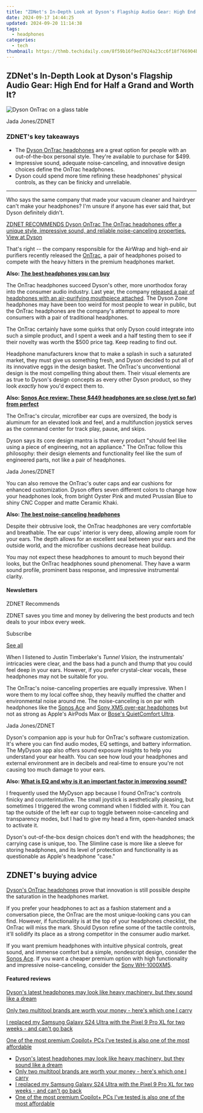 ```yaml
---
title: "ZDNet's In-Depth Look at Dyson's Flagship Audio Gear: High End for Half a Grand and Worth It?"
date: 2024-09-17 14:44:25
updated: 2024-09-20 11:14:38
tags:
  - headphones
categories:
  - tech
thumbnail: https://thmb.techidaily.com/8f59b16f9ed7024a23cc6f18f766904b6f418e4c5b8df6a84d93cf668a943550.jpg
---
```


## ZDNet's In-Depth Look at Dyson's Flagship Audio Gear: High End for Half a Grand and Worth It?

![Dyson OnTrac on a glass table](https://www.zdnet.com/a/img/resize/bc9ed5c261980f98010653a2c94718bb6e364d2a/2024/08/22/04f54e6b-f2e8-4fb5-879d-11d3b74ae63a/ontrac-8.jpg?auto=webp&width=1280)

Jada Jones/ZDNET

### ZDNET's key takeaways

* The [Dyson OnTrac headphones](https://click.linksynergy.com/deeplink?id=IokOf8qagZo&mid=36310&u1=zd-%5F%5FCOM%5FCLICK%5FID%5F%5F-dtp&murl=https%3A%2F%2Fwww.dyson.com%2Fheadphones%2Fontrac%2Fcnc-copper) are a great option for people with an out-of-the-box personal style. They're available to purchase for $499.
* Impressive sound, adequate noise-canceling, and innovative design choices define the OnTrac headphones.
* Dyson could spend more time refining these headphones' physical controls, as they can be finicky and unreliable.

---

Who says the same company that made your vacuum cleaner and hairdryer can't make your headphones? I'm unsure if anyone has ever said that, but Dyson definitely didn't. 

[ZDNET RECOMMENDS Dyson OnTrac The OnTrac headphones offer a unique style, impressive sound, and reliable noise-canceling properties. View at Dyson](https://click.linksynergy.com/deeplink?id=IokOf8qagZo&mid=36310&u1=zd-%5F%5FCOM%5FCLICK%5FID%5F%5F-dtp&murl=https%3A%2F%2Fwww.dyson.com%2Fheadphones%2Fontrac%2Fcnc-copper)

That's right -- the company responsible for the AirWrap and high-end air purifiers recently released the [OnTrac](https://click.linksynergy.com/deeplink?id=IokOf8qagZo&mid=36310&u1=zd-%5F%5FCOM%5FCLICK%5FID%5F%5F-dtp&murl=https%3A%2F%2Fwww.dyson.com%2Fheadphones%2Fontrac%2Fcnc-copper), a pair of headphones poised to compete with the heavy hitters in the premium headphones market.

**Also: [The best headphones you can buy](https://www.zdnet.com/article/best-headphones/)**

The OnTrac headphones succeed Dyson's other, more unorthodox foray into the consumer audio industry. Last year, the company [released a pair of headphones with an air-purifying mouthpiece attached](https://www.zdnet.com/article/dysons-new-air-purifying-noise-cancelling-headphones-have-a-launch-date-and-a-hefty-price-tag/). The Dyson Zone headphones may have been too weird for most people to wear in public, but the OnTrac headphones are the company's attempt to appeal to more consumers with a pair of traditional headphones.

The OnTrac certainly have some quirks that only Dyson could integrate into such a simple product, and I spent a week and a half testing them to see if their novelty was worth the $500 price tag. Keep reading to find out.

Headphone manufacturers know that to make a splash in such a saturated market, they must give us something fresh, and Dyson decided to put all of its innovative eggs in the design basket. The OnTrac's unconventional design is the most compelling thing about them. Their visual elements are as true to Dyson's design concepts as every other Dyson product, so they look _exactly_ how you'd expect them to.

**Also: [Sonos Ace review: These $449 headphones are so close (yet so far) from perfect](https://www.zdnet.com/article/sonos-ace-review/)**

The OnTrac's circular, microfiber ear cups are oversized, the body is aluminum for an elevated look and feel, and a multifunction joystick serves as the command center for track play, pause, and skips.

Dyson says its core design mantra is that every product "should feel like using a piece of engineering, not an appliance." The OnTrac follow this philosophy: their design elements and functionality feel like the sum of engineered parts, not like a pair of headphones.

Jada Jones/ZDNET

You can also remove the OnTrac's outer caps and ear cushions for enhanced customization. Dyson offers seven different colors to change how your headphones look, from bright Oyster Pink and muted Prussian Blue to shiny CNC Copper and matte Ceramic Khaki.

**Also: [The best noise-canceling headphones](https://www.zdnet.com/article/best-noise-canceling-headphones/)**

Despite their obtrusive look, the OnTrac headphones are very comfortable and breathable. The ear cups' interior is very deep, allowing ample room for your ears. The depth allows for an excellent seal between your ears and the outside world, and the microfiber cushions decrease heat buildup.

You may not expect these headphones to amount to much beyond their looks, but the OnTrac headphones sound phenomenal. They have a warm sound profile, prominent bass response, and impressive instrumental clarity. 

#### Newsletters

ZDNET Recommends

ZDNET saves you time and money by delivering the best products and tech deals to your inbox every week.

 Subscribe

[See all](https://www.zdnet.com/newsletters/)

When I listened to Justin Timberlake's _Tunnel Vision,_ the instrumentals' intricacies were clear, and the bass had a punch and thump that you could feel deep in your ears. However, if you prefer crystal-clear vocals, these headphones may not be suitable for you.

The OnTrac's noise-canceling properties are equally impressive. When I wore them to my local coffee shop, they heavily muffled the chatter and environmental noise around me. The noise-canceling is on par with headphones like the [Sonos Ace](https://www.zdnet.com/article/sonos-ace-review/) and [Sony XM5 over-ear headphones](https://www.zdnet.com/article/sony-wh-1000xm5-wireless-noise-canceling-headphones-review/) but not as strong as Apple's AirPods Max or [Bose's QuietComfort Ultra](https://www.zdnet.com/article/bose-quietcomfort-ultra-headphones-review/). 

Jada Jones/ZDNET

Dyson's companion app is your hub for OnTrac's software customization. It's where you can find audio modes, EQ settings, and battery information. The MyDyson app also offers sound exposure insights to help you understand your ear health. You can see how loud your headphones and external environment are in decibels and real-time to ensure you're not causing too much damage to your ears.

**Also: [What is EQ and why is it an important factor in improving sound?](https://www.zdnet.com/article/what-is-eq-and-why-is-it-an-important-factor-in-improving-sound/)**

I frequently used the MyDyson app because I found OnTrac's controls finicky and counterintuitive. The small joystick is aesthetically pleasing, but sometimes I triggered the wrong command when I fiddled with it. You can tap the outside of the left ear cup to toggle between noise-canceling and transparency modes, but I had to give my head a firm, open-handed smack to activate it.

Dyson's out-of-the-box design choices don't end with the headphones; the carrying case is unique, too. The Slimline case is more like a sleeve for storing headphones, and its level of protection and functionality is as questionable as Apple's headphone "case." 

## ZDNET's buying advice

[Dyson's OnTrac headphones](https://click.linksynergy.com/deeplink?id=IokOf8qagZo&mid=36310&u1=zd-%5F%5FCOM%5FCLICK%5FID%5F%5F-dtp&murl=https%3A%2F%2Fwww.dyson.com%2Fheadphones%2Fontrac%2Fcnc-copper) prove that innovation is still possible despite the saturation in the headphones market. 

If you prefer your headphones to act as a fashion statement and a conversation piece, the OnTrac are the most unique-looking cans you can find. However, if functionality is at the top of your headphones checklist, the OnTrac will miss the mark. Should Dyson refine some of the tactile controls, it'll solidify its place as a strong competitor in the consumer audio market. 

If you want premium headphones with intuitive physical controls, great sound, and immense comfort but a simple, nondescript design, consider the [Sonos Ace](https://buy.geni.us/Proxy.ashx?TSID=368250&GR%5FURL=https%3A%2F%2Fwww.amazon.com%2FSonos-Ace-Wireless-Headphones-Cancellation%2Fdp%2FB0CYHGTMNH%3Ftag%3Dzd-buy-button-20%26ascsubtag%3D%5F%5FCOM%5FCLICK%5FID%5F%5F%7C430955da-010b-4ca3-920c-97ed8f2b3386%7Cdtp&dtb=1). If you want a cheaper premium option with high functionality and impressive noise-canceling, consider the [Sony WH-1000XM5](https://buy.geni.us/Proxy.ashx?TSID=368250&GR%5FURL=https%3A%2F%2Fwww.amazon.com%2FSony-WH-1000XM5-Headphones-Hands-Free-WH1000XM5%2Fdp%2FB0BXYCS74H%3Ftag%3Dzd-buy-button-20%26ascsubtag%3D%5F%5FCOM%5FCLICK%5FID%5F%5F%7C430955da-010b-4ca3-920c-97ed8f2b3386%7Cdtp&dtb=1). 

#### Featured reviews

[Dyson's latest headphones may look like heavy machinery, but they sound like a dream](https://www.zdnet.com/article/i-tested-dysons-500-flagship-headphones-and-theyre-more-competitive-than-expected/ "Dyson's latest headphones may look like heavy machinery, but they sound like a dream")

[Only two multitool brands are worth your money - here's which one I carry](https://www.zdnet.com/article/only-two-multitool-brands-are-worth-your-money-heres-which-one-i-carry/ "Only two multitool brands are worth your money - here's which one I carry")

[I replaced my Samsung Galaxy S24 Ultra with the Pixel 9 Pro XL for two weeks - and can't go back](https://www.zdnet.com/article/i-replaced-my-samsung-galaxy-s24-ultra-with-the-pixel-9-pro-xl-for-two-weeks-and-cant-go-back/ "I replaced my Samsung Galaxy S24 Ultra with the Pixel 9 Pro XL for two weeks - and can't go back")

[One of the most premium Copilot+ PCs I've tested is also one of the most affordable](https://www.zdnet.com/article/one-of-the-most-premium-copilot-pcs-ive-tested-is-also-one-of-the-most-affordable/ "One of the most premium Copilot+ PCs I've tested is also one of the most affordable")

* [Dyson's latest headphones may look like heavy machinery, but they sound like a dream](https://www.zdnet.com/article/i-tested-dysons-500-flagship-headphones-and-theyre-more-competitive-than-expected/ "Dyson's latest headphones may look like heavy machinery, but they sound like a dream")
* [Only two multitool brands are worth your money - here's which one I carry](https://www.zdnet.com/article/only-two-multitool-brands-are-worth-your-money-heres-which-one-i-carry/ "Only two multitool brands are worth your money - here's which one I carry")
* [I replaced my Samsung Galaxy S24 Ultra with the Pixel 9 Pro XL for two weeks - and can't go back](https://www.zdnet.com/article/i-replaced-my-samsung-galaxy-s24-ultra-with-the-pixel-9-pro-xl-for-two-weeks-and-cant-go-back/ "I replaced my Samsung Galaxy S24 Ultra with the Pixel 9 Pro XL for two weeks - and can't go back")
* [One of the most premium Copilot+ PCs I've tested is also one of the most affordable](https://www.zdnet.com/article/one-of-the-most-premium-copilot-pcs-ive-tested-is-also-one-of-the-most-affordable/ "One of the most premium Copilot+ PCs I've tested is also one of the most affordable")

<ins class="adsbygoogle"
     style="display:block"
     data-ad-format="autorelaxed"
     data-ad-client="ca-pub-7571918770474297"
     data-ad-slot="1223367746"></ins>



<ins class="adsbygoogle"
     style="display:block"
     data-ad-client="ca-pub-7571918770474297"
     data-ad-slot="8358498916"
     data-ad-format="auto"
     data-full-width-responsive="true"></ins>
